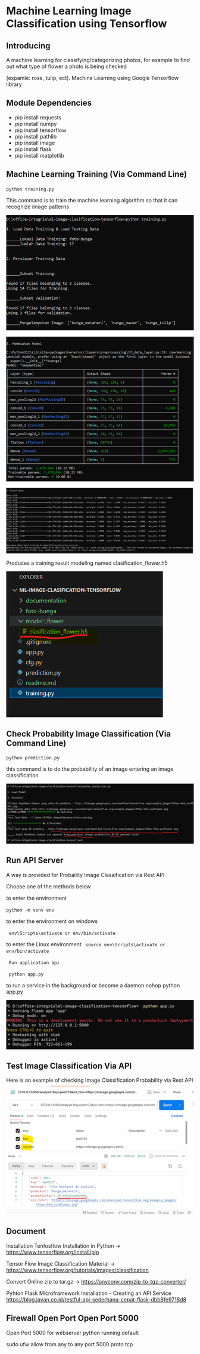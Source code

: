 # Machine Learning Image Classification using Tensorflow

## Introducing

A machine learning for classifying/categorizing photos, for example to find out what type of flower a photo is being checked 

(expamle: rose, tulip, ect). Machine Learning using Google Tensorflow library

## Module Dependencies
- pip install requests
- pip install numpy
- pip install tensorflow
- pip install pathlib
- pip install image
- pip install flask
- pip install matplotlib

## Machine Learning Training (Via Command Line)

<code>python training.py</code>

This command is to train the machine learning algorithm so that it can recognize image patterns

![Photo-1](./documentation/1.png)

![Photo-2](./documentation/2.png)

![Photo-3](./documentation/3.png)

Produces a training result modeling named clasification_flower.h5

![Photo-1](./documentation/4.png)

## Check Probability Image Classification (Via Command Line)

<code>python prediction.py</code>

this command is to do the probability of an image entering an image classification

![Photo-1](./documentation/5.png)

## Run API Server

A way is provided for Probaility Image Classification via Rest API

Choose one of the methods below

to enter the environment

<code>python -m venv env</code>

to enter the environment on windows

<code> env\Scripts\activate or env/bin/activate </code>

to enter the Linux environment
<code> source env\Scripts\activate or env/bin/activate </code>

<code> Run application api </code>

<code> python app.py </code>

to run a service in the background or become a daemon
nohop python app.py

![Foto-1](./documentation/6.png) 

## Test Image Classification Via API 

Here is an example of checking Image Classification Probability via Rest API ![Foto-1](./documentation/7.png) 

## Document 

Installation Tenfosflow Installation in Python -> https://www.tensorflow.org/install/pip 

Tensor Flow Image Classification Material -> https://www.tensorflow.org/tutorials/images/classification 

Convert Online zip to tar.gz -> https://anyconv.com/zip-to-tgz-converter/ 

Pyhton Flask Microframework Installation - Creating an API Service https://blog.javan.co.id/restful-api-sederhana-cepat-flask-dbb8fe9718d8

## Firewall Open Port Open Port 5000 

  Open Port 5000 for webserver python running default 

  sudo ufw allow from any to any port 5000 proto tcp
